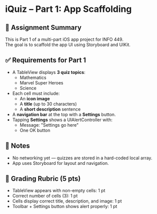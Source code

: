 # iQuiz – Part 1: App Scaffolding

## 📝 Assignment Summary
This is Part 1 of a multi-part iOS app project for INFO 449.  
The goal is to scaffold the app UI using Storyboard and UIKit.

## ✅ Requirements for Part 1

- A TableView displays **3 quiz topics**:
  - Mathematics
  - Marvel Super Heroes
  - Science
- Each cell must include:
  - An **icon image**
  - A **title** (up to 30 characters)
  - A **short description** sentence
- A **navigation bar** at the top with a **Settings** button.
- Tapping **Settings** shows a UIAlertController with:
  - Message: "Settings go here"
  - One OK button

## 📌 Notes
- No networking yet — quizzes are stored in a hard-coded local array.
- App uses Storyboard for layout and navigation.

## 🧪 Grading Rubric (5 pts)
- TableView appears with non-empty cells: 1 pt
- Correct number of cells (3): 1 pt
- Cells display correct title, description, and image: 1 pt
- Toolbar + Settings button shows alert properly: 1 pt
